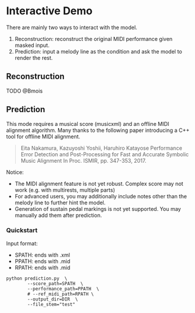 # Interactive Demo

There are mainly two ways to interact with the model.

1. Reconstruction: reconstruct the original MIDI performance given masked input.
2. Prediction: input a melody line as the condition and ask the model to render the rest.

## Reconstruction

TODO @Bmois

## Prediction

This mode requires a musical score (musicxml) and an offline MIDI alignment algorithm.
Many thanks to the following paper introducing a C++ tool for offline MIDI alignment.

> Eita Nakamura, Kazuyoshi Yoshii, Haruhiro Katayose
> Performance Error Detection and Post-Processing for Fast and Accurate Symbolic Music Alignment
> In Proc. ISMIR, pp. 347-353, 2017.

Notice:

- The MIDI alignment feature is not yet robust. Complex score may not work (e.g. with multirests, multiple parts)
- For advanced users, you may additionally include notes other than the melody line to further hint the model.
- Generation of sustain pedal markings is not yet supported. You may manually add them after prediction. 

### Quickstart
Input format:
- SPATH: ends with .xml
- PPATH: ends with .mid
- RPATH: ends with .mid

```shell
python prediction.py  \
        --score_path=SPATH  \
        --performance_path=PPATH  \
        # --ref_midi_path=RPATH \
        --output_dir=DIR  \
        --file_stem="test"
```